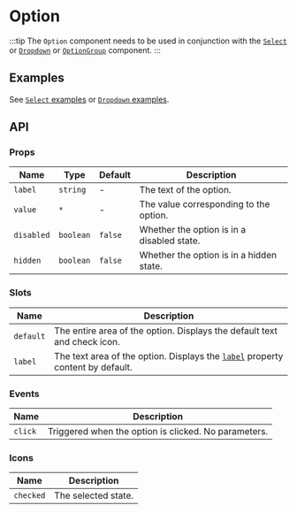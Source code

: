 # Option

:::tip
The `Option` component needs to be used in conjunction with the [`Select`](./select) or [`Dropdown`](./dropdown) or [`OptionGroup`](./option) component.
:::

## Examples

See [`Select` examples](./select#examples) or [`Dropdown` examples](./dropdown#examples).

## API

### Props

| Name | Type | Default | Description |
| -- | -- | -- | -- |
| ``label`` | `string` | - | The text of the option. |
| ``value`` | `*` | - | The value corresponding to the option. |
| ``disabled`` | `boolean` | `false` | Whether the option is in a disabled state. |
| ``hidden`` | `boolean` | `false` | Whether the option is in a hidden state. |

### Slots

| Name | Description |
| -- | -- |
| ``default`` | The entire area of the option. Displays the default text and check icon. |
| ``label`` | The text area of the option. Displays the [`label`](#props-label) property content by default. |

### Events

| Name | Description |
| -- | -- |
| ``click`` | Triggered when the option is clicked. No parameters. |

### Icons

| Name | Description |
| -- | -- |
| ``checked`` | The selected state. |
